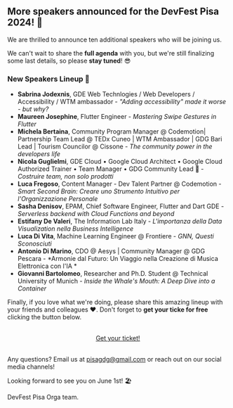 ## More speakers announced for the DevFest Pisa 2024! 🌟

We are thrilled to announce ten additional speakers who will be joining us.

We can't wait to share the **full agenda** with you, but we're still finalizing some last details, so please **stay tuned**! 😎

### New Speakers Lineup 🎤


- **Sabrina Jodexnis**, GDE Web Technlogies / Web Developers / Accessibility / WTM ambassador - *"Adding accessibility" made it worse - but why?*
- **Maureen Josephine**, Flutter Engineer - *Mastering Swipe Gestures in Flutter*
- **Michela Bertaina**, Community Program Manager @ Codemotion| Partnership Team Lead @ TEDx Cuneo | WTM Ambassador | GDG Bari Lead | Tourism Councilor @ Cissone - *The community power in the developers life*
- **Nicola Guglielmi**, GDE Cloud • Google Cloud Architect • Google Cloud Authorized Trainer • Team Manager • GDG Community Lead 🚀 - *Costruire team, non solo prodotti*
- **Luca Fregoso**, Content Manager - Dev Talent Partner @ Codemotion - *Smart Second Brain: Creare uno Strumento Intuitivo per l'Organizzazione Personale*
- **Sasha Denisov**, EPAM, Chief Software Engineer, Flutter and Dart GDE - *Serverless backend with Cloud Functions and beyond*
- **Estifany De Valeri**, The Information Lab Italy - *L'importanza della Data Visualization nella Business Intelligence*
- **Luca Di Vita**, Machine Learning Engineer @ Frontiere - *GNN, Questi Sconosciuti*
- **Antonio Di Marino**, CDO @ Aesys | Community Manager @ GDG Pescara - *Armonie dal Futuro: Un Viaggio nella Creazione di Musica Elettronica con l'IA *
- **Giovanni Bartolomeo**, Researcher and Ph.D. Student @ Technical University of Munich - *Inside the Whale's Mouth: A Deep Dive into a Container*


Finally, if you love what we're doing, please share this amazing lineup with your friends and colleagues ❤️. Don't forget to **get your ticke for free** clicking the button below.

<br/>
<div style="text-align: center;">
<a href="https://devfestpisa2024.eventbrite.com/" target="_blank" class="style-scope header-content">
  <paper-button primary animated role="button" tabindex="0">Get your ticket!</paper-button>
</a>
</div>
<br/>

Any questions? Email us at [pisagdg@gmail.com](mailto:pisagdg+devfest@gmail.com) or reach out on our social media channels!

Looking forward to see you on June 1st! 🏖️

DevFest Pisa Orga team.